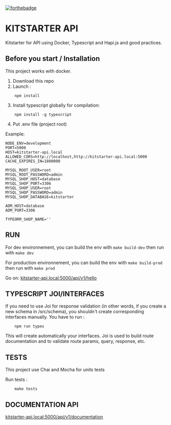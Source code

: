 [![forthebadge](https://forthebadge.com/images/badges/made-with-typescript.svg)](https://forthebadge.com)

# KITSTARTER API

Kitstarter for API using Docker, Typescript and Hapi.js and good practices.

## Before you start / Installation

This project works with docker.

1.  Download this repo
2.  Launch :

```
    npm install
```

3.  Install typescript globally for compilation:

```
    npm install -g typescript
```

4. Put .env file (project root)

Example:

```
NODE_ENV=development
PORT=5000
HOST=kitstarter-api.local
ALLOWED_CORS=http://localhost,http://kitstarter-api.local:5000
CACHE_EXPIRES_IN=1800000

MYSQL_ROOT_USER=root
MYSQL_ROOT_PASSWORD=admin
MYSQL_SHOP_HOST=database
MYSQL_SHOP_PORT=3306
MYSQL_SHOP_USER=root
MYSQL_SHOP_PASSWORD=admin
MYSQL_SHOP_DATABASE=kitstarter

ADM_HOST=database
ADM_PORT=3306

TYPEORM_SHOP_NAME=''
```

## RUN

For dev environnement, you can build the env with `make build-dev` then run with `make dev`

For production environnement, you can build the env with `make build-prod` then run with `make prod`

Go on: [kitstarter-api.local:5000/api/v1/hello](kitstarter-api.local:5000/api/v1/hello)

## TYPESCRIPT JOI/INTERFACES

If you need to use Joi for response validation (in other words, if you create a new schema in /src/schema), you shouldn't create corresponding interfaces manually. You have to run :

```
    npm run types
```

This will create automatically your interfaces.
Joi is used to build route documentation and to validate route params, query, response, etc.

## TESTS

This project use Chai and Mocha for units tests

Run tests :

```
    make tests
```

## DOCUMENTATION API

[kitstarter-api.local:5000/api/v1/documentation](kitstarter-api.local:5000/api/v1/documentation)
